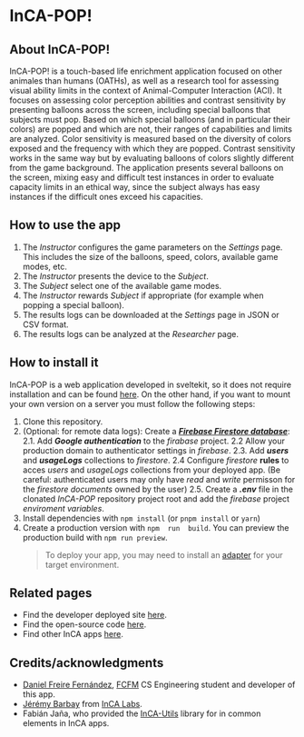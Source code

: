 
# InCA-POP!

## About InCA-POP!
InCA-POP! is a touch-based life enrichment application focused on other animales than humans (OATHs), as well as a research tool for assessing visual ability limits in the context of Animal-Computer Interaction (ACI). It focuses on assessing color perception abilities and contrast sensitivity by presenting balloons across the screen, including special balloons that subjects must pop. Based on which special balloons (and in particular their colors) are popped and which are not, their ranges of capabilities and limits are analyzed. Color sensitivity is measured based on the diversity of colors exposed and the frequency with which they are popped. Contrast sensitivity works in the same way but by evaluating balloons of colors slightly different from the game background. The application presents several balloons on the screen, mixing easy and difficult test instances in order to evaluate capacity limits in an ethical way, since the subject always has easy instances if the difficult ones exceed his capacities.

## How to use the app
1.  The _Instructor_ configures the game parameters on the _Settings_ page. This includes the size of the balloons, speed, colors, available game modes, etc.
2.  The _Instructor_ presents the device to the _Subject_.
3.  The _Subject_ select one of the available game modes.
4.  The _Instructor_ rewards _Subject_ if appropriate (for example when popping a special balloon).
5.  The results logs can be downloaded at the _Settings_ page in JSON or CSV format.
6.  The results logs can be analyzed at the _Researcher_ page.

##  How to install it

InCA-POP is a web application developed in sveltekit, so it does not require installation and can be found [here](https://inca-pop.vercel.app/).
On the other hand, if you want to mount your own version on a server you must follow the following steps:

1. Clone this repository.
2. (Optional: for remote data logs): Create a [***Firebase Firestore database***](https://firebase.google.com/):
	2.1. Add ***Google authentication*** to the *firabase* project. 
	2.2 Allow your production domain to authenticator settings in *firebase*.
	2.3. Add ***users*** and ***usageLogs*** collections to *firestore*.
	2.4 Configure *firestore* **rules** to acces *users* and *usageLogs* collections from your deployed app. (Be careful: authenticated users may only have *read* and *write* permisson for the *firestore documents* owned by the user)
	2.5. Create a ***.env*** file in the clonated *InCA-POP* repository project root and add the *firebase* project *enviroment variables*.
3. Install dependencies with  `npm install` (or `pnpm install` or `yarn`)
4. Create a production version with `npm  run  build`.
You can preview the production build with `npm run preview`.
	>  To deploy your app, you may need to install an [adapter](https://kit.svelte.dev/docs/adapters) for your target environment.

## Related pages

-	Find the developer deployed site [here](https://inca-pop.vercel.app/).
-   Find the open-source code [here](https://github.com/freire9/InCA-POP).
-   Find other InCA apps [here](https://buho.dcc.uchile.cl/~inca/).

## Credits/acknowledgments

-   [Daniel Freire Fernández](https://github.com/freire9), [FCFM](https://ingenieria.uchile.cl/) CS Engineering student and developer of this app.
-   [Jérémy Barbay](https://barbay.cl/) from [InCA Labs](https://buho.dcc.uchile.cl/~inca/).
-   Fabián Jaña, who provided the [InCA-Utils](https://shockerqt.gitlab.io/inca-utils/) library for in common elements in InCA apps.